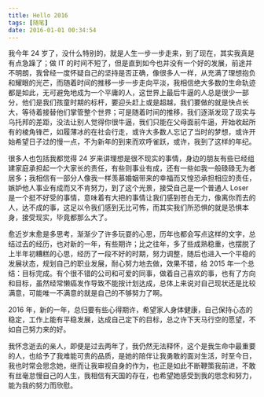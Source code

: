 ```yaml
---
title: Hello 2016
tags: [随笔]
date: 2016-01-01 00:34:54
---
```


我今年 24 岁了，没什么特别的，就是人生一步一步走来，到了现在，其实我真是有点急躁了；做 IT 的时间不短了，但是直到如今也并没有一个好的发展，前途并不明朗，我曾经一度怀疑自己的坚持是否正确，像很多人一样，从充满了理想抱负和耀眼的光芒，而随着时间的推移一步一步走向平淡，我相信绝大多数的生命轨迹都是如此，无可避免地成为一个平庸的人，这世界上最后牛逼的人总是很少一部分，他们是我们孩童时期的标杆，要迎头赶上或是超越，我们要做的就是快点长大，等待着接替他们掌管整个世界；可是随着时间的推移，我们逐渐发现了现实与乌托邦的差距，没法让别人觉得你很牛逼，我们只能在父母面前牛逼，开始收起所有的棱角锋芒，如履薄冰的在社会行走，或许大多数人忘记了当时的梦想，或许开始希望日子过的慢一点，不为新年的到来而欢呼雀跃，或许，我到了这样的年纪。

很多人也包括我都觉得 24 岁来讲理想是很不现实的事情，身边的朋友有些已经组建家庭承担起一个大家长的责任，有些则事业有成，还有一些如我一般碌碌无为者居多；我相信有一部分人像我一样羡慕婚姻带来的幸福而又惶恐承担相应的责任，嫉妒他人事业有成而又不肯努力，到了这个光景，接受自己是一个普通人 Loser 是一个挺不好受的事情，意味着有大把的事情让我们感到苍白无力，像离你而去的人，达不成的事，这足以令我们感到无比可怖，而其实我们所恐惧的就是恐惧本身，接受现实，毕竟都那么大了。

愈近岁末愈是多思考，渐渐少了许多玩耍的心思，历年也都会写点这样的文字，总结过去的经历，也对新的一年，有些期许；比之往年，多了些成熟稳重，也摆脱了上半年初糟糕的心思，经历了一段不好的时期，努力调整，随后也进入一个平稳的发展状态，规划自己的职业发展，耐心努力地去做，效果不错，给 2015 年一个总结：目标完成。有个很不错的公司和可爱的同事，做着自己喜欢的事，也有了方向和目标，虽然经常懒癌发作导致不能按计划达成，总体上来说对自己现状还是比较满意，可能唯一不满意的就是自己的不够努力了啊。

2016 年，新的一年，总归要有些心得期许，希望家人身体健康，自己保持心态的稳定，工作上能有平稳发展，达成自己定下的目标，总之许下天马行空的愿望，不如自己努力来的好。

我怀念逝去的亲人，即便是过去两年了，我仍然无法释怀，这个是我生命中最重要的人，也给予了我难能可贵的品质，是她的陪伴让我勇敢的面对生活，时至今日，我也时常会思念她，继而让我审视自身的作为，也正是如此不断鞭策我前进，不敢有丝毫怠慢自己的人生，我相信有天国的存在，也希望她感受到我的思念和努力，能为我的努力而欣慰。
